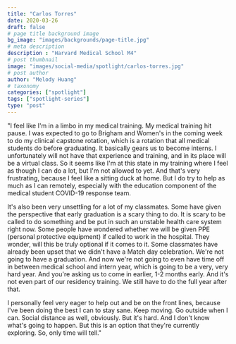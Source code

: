 ```yaml
---
title: "Carlos Torres"
date: 2020-03-26
draft: false
# page title background image
bg_image: "images/backgrounds/page-title.jpg"
# meta description
description : "Harvard Medical School M4"
# post thumbnail
image: "images/social-media/spotlight/carlos-torres.jpg"
# post author
author: "Melody Huang"
# taxonomy
categories: ["spotlight"]
tags: ["spotlight-series"]
type: "post"
---
```


"I feel like I'm in a limbo in my medical training. My medical training hit pause. I was expected to go to Brigham and Women's in the coming week to do my clinical capstone rotation, which is a rotation that all medical students do before graduating. It basically gears us to become interns. I unfortunately will not have that experience and training, and in its place will be a virtual class. So it seems like I'm at this state in my training where I feel as though I can do a lot, but I'm not allowed to yet. And that's very frustrating, because I feel like a sitting duck at home. But I do try to help as much as I can remotely, especially with the education component of the medical student COVID-19 response team.

It's also been very unsettling for a lot of my classmates. Some have given the perspective that early graduation is a scary thing to do. It is scary to be called to do something and be put in such an unstable health care system right now. Some people have wondered whether we will be given PPE (personal protective equipment) if called to work in the hospital. They wonder, will this be truly optional if it comes to it. Some classmates have already been upset that we didn't have a Match day celebration. We're not going to have a graduation. And now we're not going to even have time off in between medical school and intern year, which is going to be a very, very hard year. And you're asking us to come in earlier, 1-2 months early. And it's not even part of our residency training. We still have to do the full year after that.

I personally feel very eager to help out and be on the front lines, because I've been doing the best I can to stay sane. Keep moving. Go outside when I can. Social distance as well, obviously. But it's hard. And I don't know what's going to happen. But this is an option that they're currently exploring. So, only time will tell."